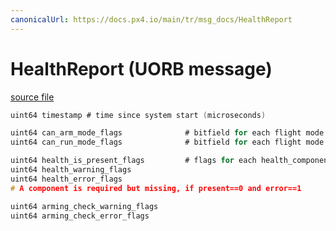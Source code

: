 ```yaml
---
canonicalUrl: https://docs.px4.io/main/tr/msg_docs/HealthReport
---
```


# HealthReport (UORB message)



[source file](https://github.com/PX4/PX4-Autopilot/blob/release/1.14/msg/HealthReport.msg)

```c
uint64 timestamp # time since system start (microseconds)

uint64 can_arm_mode_flags              # bitfield for each flight mode (NAVIGATION_STATE_*) if arming is possible
uint64 can_run_mode_flags              # bitfield for each flight mode if it can run

uint64 health_is_present_flags         # flags for each health_component_t
uint64 health_warning_flags
uint64 health_error_flags
# A component is required but missing, if present==0 and error==1

uint64 arming_check_warning_flags
uint64 arming_check_error_flags

```
